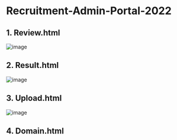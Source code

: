 # Recruitment-Admin-Portal-2022

## 1. Review.html

![image](https://user-images.githubusercontent.com/78701779/151344125-25e9d6ac-d5d1-48cf-8606-cb12632bff36.png)

## 2. Result.html

![image](https://user-images.githubusercontent.com/78701779/151301984-b3057213-878f-4df4-8de8-c1a1a7182a36.png)

## 3. Upload.html

![image](https://user-images.githubusercontent.com/78701779/151302047-5c7e8023-7ef3-40fd-8488-b04b59f163d2.png)


## 4. Domain.html


